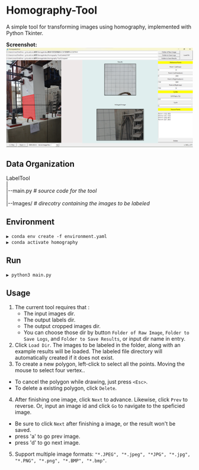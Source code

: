 Homography-Tool
===============

A simple tool for transforming images using homography, implemented with Python Tkinter.

**Screenshot:**
![Label Tool](./demo.png)

Data Organization
-----------------
LabelTool  
|  
|--main.py   *# source code for the tool*  
|  
|--Images/   *# direcotry containing the images to be labeled*  


Environment
----------
```
▶ conda env create -f environment.yaml
▶ conda activate homography
```

Run
-------
```
▶ python3 main.py
```

Usage
-----
1. The current tool requires that :
   * The input images dir.
   * The output labels dir.
   * The output cropped images dir.
   * You can choose those dir by button `Folder of Raw Image`,  `Folder to Save Logs`, and `Folder to Save Results`, or input dir name in entry.
2. Click `Load Dir`. The images to be labeled in the folder, along with an example results will be loaded. The labeled file directory will automatically created if it does not  exist.
3. To create a new polygon, left-click to select all the points. Moving the mouse to select four vertex..
  - To cancel the polygon while drawing, just press `<Esc>`.
  - To delete a existing polygon,  click `Delete`.
4. After finishing one image, click `Next` to advance. Likewise, click `Prev` to reverse. Or, input an image id and click `Go` to navigate to the speficied image.
  - Be sure to click `Next` after finishing a image, or the result won't be saved. 
  - press 'a' to go prev image.
  - press 'd' to go next image.

5. Support multiple image formats: `"*.JPEG", "*.jpeg", "*JPG", "*.jpg", "*.PNG", "*.png", "*.BMP", "*.bmp"`.




